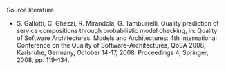 Source literature
- S. Gallotti, C. Ghezzi, R. Mirandola, G. Tamburrelli, Quality prediction of service compositions through probabilistic model checking, in: Quality of Software Architectures. Models and Architectures: 4th International Conference on the Quality of Software-Architectures, QoSA 2008, Karlsruhe, Germany, October 14-17, 2008. Proceedings 4, Springer, 2008, pp. 119–134.

